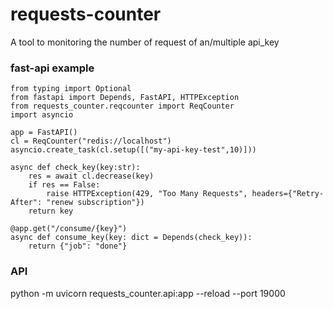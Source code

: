 # requests-counter
A tool to monitoring the number of request of an/multiple api_key


### fast-api example

```
from typing import Optional
from fastapi import Depends, FastAPI, HTTPException
from requests_counter.reqcounter import ReqCounter
import asyncio

app = FastAPI()
cl = ReqCounter("redis://localhost")
asyncio.create_task(cl.setup([("my-api-key-test",10)]))

async def check_key(key:str):
    res = await cl.decrease(key)
    if res == False:
        raise HTTPException(429, "Too Many Requests", headers={"Retry-After": "renew subscription"})
    return key

@app.get("/consume/{key}")
async def consume_key(key: dict = Depends(check_key)):
    return {"job": "done"}
```

### API 
python -m uvicorn requests_counter.api:app --reload --port 19000